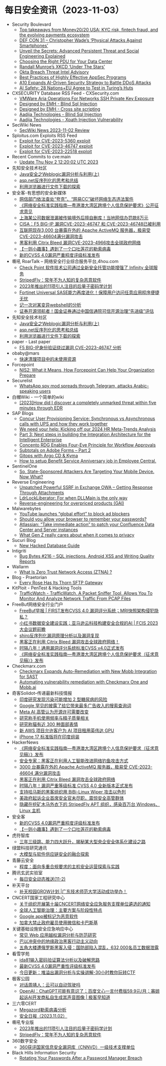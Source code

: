 # 每日安全资讯（2023-11-03）

- Security Boulevard
  - [Top takeaways from Money20/20 USA: KYC risk, fintech fraud, and the evolving payments ecosystem](https://securityboulevard.com/2023/11/top-takeaways-from-money20-20-usa-kyc-risk-fintech-fraud-and-the-evolving-payments-ecosystem/)
  - [DEF CON 31 – Christopher Wade’s ‘Physical Attacks Against Smartphones’](https://securityboulevard.com/2023/11/def-con-31-christopher-wades-physical-attacks-against-smartphones/)
  - [Unveil the Secrets: Advanced Persistent Threat and Social Engineering Explained](https://securityboulevard.com/2023/11/unveil-the-secrets-advanced-persistent-threat-and-social-engineering-explained/)
  - [Choosing the Right PDU for Your Data Center](https://securityboulevard.com/2023/11/choosing-the-right-pdu-for-your-data-center/)
  - [Randall Munroe’s XKCD ‘Under The Stars’](https://securityboulevard.com/2023/11/randall-munroes-xkcd-under-the-stars/)
  - [Okta Breach Threat Intel Advisory](https://securityboulevard.com/2023/11/okta-breach-threat-intel-advisory/)
  - [Best Practices of Highly Effective AppSec Programs](https://securityboulevard.com/2023/11/best-practices-of-highly-effective-appsec-programs/)
  - [A10 Expands AI-Driven Security Strategy to Battle DDoS Attacks](https://securityboulevard.com/2023/11/a10-expands-ai-driven-security-strategy-to-battle-ddos-attacks/)
  - [AI Safety: 28 Nations+EU Agree to Test in Turing’s Huts](https://securityboulevard.com/2023/11/bletchley-declaration-ai-safety-richixbw/)
- CXSECURITY Database RSS Feed - CXSecurity.com
  - [VMWare Aria Operations For Networks SSH Private Key Exposure](https://cxsecurity.com/issue/WLB-2023110005)
  - [Designed by EMH  - Blind Sql Injection](https://cxsecurity.com/issue/WLB-2023110004)
  - [Designed by EMH  - Cross site scripting](https://cxsecurity.com/issue/WLB-2023110003)
  - [Aadija Technologies - Blind Sql Injection](https://cxsecurity.com/issue/WLB-2023110002)
  - [Aadija Technologies - Xpath Injection Vulnerability](https://cxsecurity.com/issue/WLB-2023110001)
- SecWiki News
  - [SecWiki News 2023-11-02 Review](http://www.sec-wiki.com/?2023-11-02)
- Sploitus.com Exploits RSS Feed
  - [Exploit for CVE-2023-5360 exploit](https://sploitus.com/exploit?id=19FE4870-7A86-5AF7-9F42-1FAF5B57164F&utm_source=rss&utm_medium=rss)
  - [Exploit for CVE-2023-46747 exploit](https://sploitus.com/exploit?id=0FDF9EF0-F0D2-546F-ABF5-981EB17423D2&utm_source=rss&utm_medium=rss)
  - [Exploit for CVE-2023-22518 exploit](https://sploitus.com/exploit?id=A2578557-0664-501F-9147-E6C33286A9ED&utm_source=rss&utm_medium=rss)
- Recent Commits to cve:main
  - [Update Thu Nov  2 12:20:02 UTC 2023](https://github.com/trickest/cve/commit/9d7e8b1ce3bfd3cea5ccba60681bfdc682afd0c1)
- 先知安全技术社区
  - [Java安全之Weblogic漏洞分析与利用(上)](https://xz.aliyun.com/t/12947)
  - [asp.net反序列化的思考和总结](https://xz.aliyun.com/t/12954)
  - [利用浏览器进行文件下载的探索](https://xz.aliyun.com/t/12953)
- 安全客-有思想的安全新媒体
  - [网信部门依法查处“夸克”、“网易CC”破坏网络生态违法案件](https://www.anquanke.com/post/id/291185)
  - [《网络安全标准实践指南—粤港澳大湾区跨境个人信息保护要求》公开征求意见](https://www.anquanke.com/post/id/291182)
  - [上海某公司数据泄漏被传输境外后擅自删库！当地网信办罚款8万元](https://www.anquanke.com/post/id/291180)
  - [CISA：F5 BIG-IP 漏洞CVE-2023-46747 和 CVE-2023-46748已被利用](https://www.anquanke.com/post/id/291178)
  - [互联网现存3,000 台暴露在外的 Apache ActiveMQ 服务器，极易受  CVE-2023-46604满分漏洞攻击](https://www.anquanke.com/post/id/291176)
  - [黑客利用 Citrix Bleed 漏洞CVE-2023-4966攻击全球政府网络](https://www.anquanke.com/post/id/291174)
  - [【一则小趣事】遇到了一个口吐莲花的勒索病毒](https://www.anquanke.com/post/id/291172)
  - [新的CVSS 4.0漏洞严重程度评级标准发布](https://www.anquanke.com/post/id/291170)
- 嘶吼 RoarTalk – 网络安全行业综合服务平台,4hou.com
  - [Check Point 软件技术公司通过全新安全托管功能增强了 Infinity 全球服务](https://www.4hou.com/posts/XXGk)
  - [StripedFly：常年不为人知的复杂恶意软件](https://www.4hou.com/posts/L1pg)
  - [2023年推出的11项引人注目的后量子密码学计划](https://www.4hou.com/posts/JKxo)
  - [Fortinet Universal SASE能力再度进化！保障用户访问任意应用程序便捷无忧](https://www.4hou.com/posts/V2D5)
  - [记一次对某变异webshell的分析](https://www.4hou.com/posts/QKx7)
  - [证券开源领航者！国金证券通过中国信通院可信开源治理“先进级”评估](https://www.4hou.com/posts/MKqQ)
- 先知安全技术社区
  - [Java安全之Weblogic漏洞分析与利用(上)](https://xz.aliyun.com/t/12947)
  - [asp.net反序列化的思考和总结](https://xz.aliyun.com/t/12954)
  - [利用浏览器进行文件下载的探索](https://xz.aliyun.com/t/12953)
- paper - Last paper
  - [F5 BIG-IP身份验证绕过漏洞 CVE-2023-46747 分析](https://paper.seebug.org/3066/)
- obaby@mars
  - [快速清理项目中的未使用资源](https://h4ck.org.cn/2023/11/%e5%bf%ab%e9%80%9f%e6%b8%85%e7%90%86%e9%a1%b9%e7%9b%ae%e4%b8%ad%e7%9a%84%e6%9c%aa%e4%bd%bf%e7%94%a8%e8%b5%84%e6%ba%90/)
- Forcepoint
  - [NIS2: What it Means, How Forcepoint Can Help Your Organization Prepare](https://www.forcepoint.com/blog/insights/what-nis2-directive-means)
- Securelist
  - [WhatsApp spy mod spreads through Telegram, attacks Arabic-speaking users](https://securelist.com/spyware-whatsapp-mod/110984/)
- 白帽Wiki - 一个简单的wiki
  - [[2023]How did I discover a completely unmarked threat within five minutes through EDR](https://key08.com/index.php/2023/11/02/1810.html)
- SAP Blogs
  - [Concur User Provisioning Service:   Synchronous vs Asynchronous calls with UPS and how they work together](https://blogs.sap.com/2023/11/02/concur-user-provisioning-service-synchronous-vs-asynchronous-calls-with-ups-and-how-they-work-together/)
  - [We need your help: Kicking off our 2024 HR Meta-Trends Analysis](https://blogs.sap.com/2023/11/02/we-need-your-help-kicking-off-our-2024-hr-meta-trends-analysis/)
  - [Part 3: Next steps in building the Integration Architecture for the Intelligent Enterprise](https://blogs.sap.com/2023/11/02/part-3-next-steps-in-building-the-integration-architecture-for-the-intelligent-enterprise/)
  - [Concento RDG Enables Four-Eye Principle for Workflow Approvals](https://blogs.sap.com/2023/11/02/concento-rdg-enables-four-eye-principle-for-workflow-approvals/)
  - [Subtotals on Adobe Forms – Part 2](https://blogs.sap.com/2023/11/02/subtotals-on-adobe-forms-part-2/)
  - [Gitops with Argo CD & Kyma](https://blogs.sap.com/2023/11/02/gitops-with-argo-cd-kyma/)
  - [How to setup Benefit Service Anniversary job in Employee Central.](https://blogs.sap.com/2023/11/02/how-to-setup-benefit-service-anniversary-job-in-employee-central./)
- SentinelOne
  - [So, State-Sponsored Attackers Are Targeting Your Mobile Device. Now What?](https://www.sentinelone.com/blog/so-state-sponsored-attackers-are-targeting-your-mobile-device-now-what/)
- Reverse Engineering
  - [Unpatched Powerful SSRF in Exchange OWA – Getting Response Through Attachments](https://www.reddit.com/r/ReverseEngineering/comments/17m7hig/unpatched_powerful_ssrf_in_exchange_owa_getting/)
  - [LdrLockLiberator: For when DLLMain is the only way](https://www.reddit.com/r/ReverseEngineering/comments/17lzcm9/ldrlockliberator_for_when_dllmain_is_the_only_way/)
  - [Reverse-engineering for overpriced products (GAI)](https://www.reddit.com/r/ReverseEngineering/comments/17lrd92/reverseengineering_for_overpriced_products_gai/)
- Malwarebytes
  - [YouTube launches &#8220;global effort&#8221; to block ad blockers](https://www.malwarebytes.com/blog/news/2023/11/youtube-launches-global-effort-to-block-ad-blockers)
  - [Should you allow your browser to remember your passwords?](https://www.malwarebytes.com/blog/news/2023/11/should-you-allow-your-browser-to-remember-your-passwords)
  - [Atlassian: &#8220;Take immediate action&#8221; to patch your Confluence Data Center and Server instances](https://www.malwarebytes.com/blog/news/2023/11/atlassian-take-immediate-action-to-patch-your-confluence-data-center-and-server-instances)
  - [What Gen Z really cares about when it comes to privacy](https://www.malwarebytes.com/blog/personal/2023/11/what-gen-z-really-cares-about-when-it-comes-to-privacy)
- Sucuri Blog
  - [New Hacked Database Guide](https://blog.sucuri.net/2023/11/new-hacked-database-guide.html)
- Intigriti
  - [Bug Bytes #216 – SQL injections, Android XSS and Writing Quality Reports](https://blog.intigriti.com/2023/11/02/bug-bytes-216-sql-injections-android-xss-and-writing-quality-reports/)
- Wallarm
  - [What Is Zero Trust Network Access (ZTNA) ?](https://lab.wallarm.com/what/zero-trust-network-access-ztna-redefining-network-security-for-the-modern-digital-landscape/)
- Blog - Praetorian
  - [Every Rose Has Its Thorn SFTP Gateway](https://www.praetorian.com/blog/every-rose-has-its-thorn-sftp-gateway/)
- KitPloit - PenTest & Hacking Tools
  - [TrafficWatch - TrafficWatch, A Packet Sniffer Tool, Allows You To Monitor And Analyze Network Traffic From PCAP Files](http://www.kitploit.com/2023/11/trafficwatch-trafficwatch-packet.html)
- FreeBuf网络安全行业门户
  - [FreeBuf早报 | FIRST发布CVSS 4.0 漏洞评分系统；MRI快照架构侵犯隐私？](https://www.freebuf.com/news/382664.html)
  - [小红书数据安全建设实践；亚马逊云科技构建安全合规的AI | FCIS 2023 大会议题前瞻](https://www.freebuf.com/articles/382635.html)
  - [shiro反序列化漏洞原理分析以及漏洞复现](https://www.freebuf.com/articles/web/380382.html)
  - [黑客正在利用 Citrix Bleed 漏洞攻击全球政府网络！](https://www.freebuf.com/news/382563.html)
  - [时隔八年！通用漏洞评分系统标准CVSS v4.0正式发布](https://www.freebuf.com/news/382555.html)
  - [《网络安全标准实践指南—粤港澳大湾区跨境个人信息保护要求（征求意见稿）》发布](https://www.freebuf.com/news/382537.html)
- Checkmarx.com
  - [Checkmarx Expands Auto-Remediation with New Mobb Integration for SAST](https://checkmarx.com/press-releases/checkmarx-expands-auto-remediation-with-new-mobb-integration-for-sast/)
  - [Automating vulnerability remediation with Checkmarx One and Mobb.ai](https://checkmarx.com/blog/automating-vulnerability-remediation-with-checkmarx-one-and-mobb-ai/)
- 奇客Solidot–传递最新科技情报
  - [印度研究发现污染可能增加 2 型糖尿病的风险](https://www.solidot.org/story?sid=76515)
  - [Google 罕见的披露了给它带来最多广告收入的搜索查询词](https://www.solidot.org/story?sid=76514)
  - [Meta AI 高管认为开源许可需要改变](https://www.solidot.org/story?sid=76513)
  - [研究称手机使用频率与精子质量相关](https://www.solidot.org/story?sid=76512)
  - [研究称猫有近 300 种面部表情](https://www.solidot.org/story?sid=76511)
  - [新 AWS 项目允许客户为 AI 项目租用英伟达 GPU](https://www.solidot.org/story?sid=76510)
  - [iPhone 17 标准版将在印度组装](https://www.solidot.org/story?sid=76509)
- HackerNews
  - [《网络安全标准实践指南—粤港澳大湾区跨境个人信息保护要求（征求意见稿）》发布](https://hackernews.cc/archives/46663)
  - [安全专家：黑客正在利用人工智能改进网络钓鱼攻击方式](https://hackernews.cc/archives/46659)
  - [3000 台暴露在外的 Apache ActiveMQ 服务器，极易受 CVE-2023-46604 满分漏洞攻击](https://hackernews.cc/archives/46655)
  - [黑客正在利用 Citrix Bleed 漏洞攻击全球政府网络](https://hackernews.cc/archives/46651)
  - [时隔八年！漏洞严重等级标准 CVSS 4.0 全新版本正式发布](https://hackernews.cc/archives/46646)
  - [支持哈马斯的黑客组织用 BiBi-Linux Wiper 攻击以色列](https://hackernews.cc/archives/46643)
  - [美政府起诉企业首席安全官未尽职，震惊安全高管群体](https://hackernews.cc/archives/46637)
  - [隐藏在挖矿木马外衣下的 StripedFly APT 组织，感染百万台 Windows、Linux 主机](https://hackernews.cc/archives/46626)
- 安全客
  - [新的CVSS 4.0漏洞严重程度评级标准发布](https://mp.weixin.qq.com/s?__biz=MzA5ODA0NDE2MA==&mid=2649785763&idx=1&sn=acbf76a31544df9c95e9a4a636e381b0&chksm=8893b5ccbfe43cda9b4f3eff8cc4ea4fd7794905e5cc3403364e0856d8089b3341a77c637755&scene=58&subscene=0#rd)
  - [【一则小趣事】遇到了一个口吐莲花的勒索病毒](https://mp.weixin.qq.com/s?__biz=MzA5ODA0NDE2MA==&mid=2649785763&idx=2&sn=36005afd2eab9a09167076bf9485153f&chksm=8893b5ccbfe43cda56bba1504b6377beff2459c887686298e24259ee56c4beefe6714365b79a&scene=58&subscene=0#rd)
- 虎符智库
  - [三年三级跳、能力四大跃升，揭秘某大型央企安全体系化建设之路](https://mp.weixin.qq.com/s?__biz=MzIwNjYwMTMyNQ==&mid=2247489678&idx=1&sn=ead57118a00044c9eb23c6232148c1fd&chksm=971e758ca069fc9a10c43ee64c7d92175c23ae4951cd7c65fb09ceecb311d73aa0dc940ab9b1&scene=58&subscene=0#rd)
- 绿盟科技研究通讯
  - [大模型与软件供应链安全的融合探索](https://mp.weixin.qq.com/s?__biz=MzIyODYzNTU2OA==&mid=2247496101&idx=1&sn=2a5e3550c68c674d14421d1b119b75cc&chksm=e84c577adf3bde6cbcc6a850b966940d67a27e54ec6c062f917ec1193ebb9d4a89e3edccda62&scene=58&subscene=0#rd)
- 青藤云安全
  - [程度：面向多重合规要求的主机安全运营探索与实践](https://mp.weixin.qq.com/s?__biz=MzAwNDE4Mzc1NA==&mid=2650847904&idx=1&sn=6532fe1df9f477c96d5f03dc3ca0f743&chksm=80dbd905b7ac5013f1378786ffc6ca41829480ce34e22026d216914fb0e334f7ed861e5f5a0e&scene=58&subscene=0#rd)
- 腾讯玄武实验室
  - [每日安全动态推送(11-2)](https://mp.weixin.qq.com/s?__biz=MzA5NDYyNDI0MA==&mid=2651959408&idx=1&sn=1d219611f9b0f354653986671e804388&chksm=8baed0efbcd959f9faa9b200bab76667a61163e3ad7de0b526a0ab54382c80ad1e49f408d175&scene=58&subscene=0#rd)
- 补天平台
  - [补天校园GROW计划 |广东技术师范大学活动成功举办！](https://mp.weixin.qq.com/s?__biz=MzI2NzY5MDI3NQ==&mid=2247500014&idx=1&sn=659ecd23d706fe9e4dd648e3a5a0eb2d&chksm=eaf988a2dd8e01b495dfab1fc59ca8d0f1f9b798ecbafe6e4ad348ef5dca3aed15b9c6a6e1bd&scene=58&subscene=0#rd)
- CNCERT国家工程研究中心
  - [关于组织开展第十届CNCERT网络安全应急服务支撑单位遴选的通知](https://mp.weixin.qq.com/s?__biz=MzUzNDYxOTA1NA==&mid=2247540802&idx=1&sn=3c6797e7d73fc5c6c5aeec613db272cd&chksm=fa939683cde41f9546214e26f8b91f4108ff153f569e519cb8e60038f80ebed6eb140e648e09&scene=58&subscene=0#rd)
  - [全球人工智能治理：主要方案与阶段性特点](https://mp.weixin.qq.com/s?__biz=MzUzNDYxOTA1NA==&mid=2247540802&idx=2&sn=68807ad1a20a1471d5ae4eda3ab75912&chksm=fa939683cde41f953bffeaa44567cb71cd5c6e3f87bf7915b2a602bcbb5e1e4ceda296b89c92&scene=58&subscene=0#rd)
  - [Google app被标记为恶意软件](https://mp.weixin.qq.com/s?__biz=MzUzNDYxOTA1NA==&mid=2247540802&idx=3&sn=5d066e4f1864095402ed946a5e4e131e&chksm=fa939683cde41f9556727d65fbd5c58d6a47f2681ed979bdd853f2efe44e0be27baa8af0c9f2&scene=58&subscene=0#rd)
  - [加拿大禁止政府雇员使用微信和卡巴斯基](https://mp.weixin.qq.com/s?__biz=MzUzNDYxOTA1NA==&mid=2247540802&idx=4&sn=c4e9ee438d43a6837922282b27cfb0d7&chksm=fa939683cde41f950b07a9194ac20fd6bcbe8995014fa7c066fe42e4a24ef943ba392d4c0633&scene=58&subscene=0#rd)
- 关键基础设施安全应急响应中心
  - [常见 Web 应用越权漏洞分析与防范研究](https://mp.weixin.qq.com/s?__biz=MzkyMzAwMDEyNg==&mid=2247540469&idx=1&sn=7c63f9dd7f0b202576e68c7a470dc815&chksm=c1e9d2a4f69e5bb2948374cff78ea6ae99699cce812838b9b52748ac639115fb60a08042772c&scene=58&subscene=0#rd)
  - [巴以冲突中的地缘政治黑客行动主义动向](https://mp.weixin.qq.com/s?__biz=MzkyMzAwMDEyNg==&mid=2247540469&idx=2&sn=b5d1beab048badd4f5bf75e8abfaeab9&chksm=c1e9d2a4f69e5bb2bb2d4b989b5c7a820e97a0d0b8ea03b5dfa90b9234607ccf25b555865cb6&scene=58&subscene=0#rd)
  - [五角大楼遭俄罗斯黑客入侵：国防部陷入混乱，632,000名员工数据泄露](https://mp.weixin.qq.com/s?__biz=MzkyMzAwMDEyNg==&mid=2247540469&idx=3&sn=4885ac6dfdbb98de17371152d17189ee&chksm=c1e9d2a4f69e5bb22dbf93565709abd3e1caa3f5f8d8c02c1edc706e0d0038d7d388513ef9d8&scene=58&subscene=0#rd)
- 看雪学苑
  - [ida81输入密码验证算法分析以及破解思路](https://mp.weixin.qq.com/s?__biz=MjM5NTc2MDYxMw==&mid=2458527408&idx=1&sn=391e9ed7e169d8898f637bf4e1f6ba95&chksm=b18d163a86fa9f2c5e6bcdf4c8ab1b85995c63739edebe94d6b2b62d7e08ff0b3af3a811148c&scene=58&subscene=0#rd)
  - [最新CVSS 4.0漏洞严重性评级标准发布](https://mp.weixin.qq.com/s?__biz=MjM5NTc2MDYxMw==&mid=2458527408&idx=2&sn=a49502e7f63089e80e5c1a83930ede77&chksm=b18d163a86fa9f2cbcdeb327ac7b7ac51aa8da17241c0f5d5d5c4addb11b2c842add526f848c&scene=58&subscene=0#rd)
  - [今日更新：堆溢出漏洞分析与实操讲解-30小时教你玩转CTF](https://mp.weixin.qq.com/s?__biz=MjM5NTc2MDYxMw==&mid=2458527408&idx=3&sn=c7ba23eff3777f0ed9fa2d97a3d9b77e&chksm=b18d163a86fa9f2c7141c65263fc9b7e44759ad440020c2b5ee7d0d21b9a79415e2332e07c9e&scene=58&subscene=0#rd)
- 极客公园
  - [对话周靖人：云可以自动驾驶吗](https://mp.weixin.qq.com/s?__biz=MTMwNDMwODQ0MQ==&mid=2653018579&idx=1&sn=3cc3a17c1fdbd773d5cb95c2d4dd63c4&chksm=7e54a46549232d73435a7aaf20888ded8ea2f5594159806c5c7a9ce0ac0f9c40dc5afedf8ddf&scene=58&subscene=0#rd)
  - [OpenAI：ChatGPT可能有意识了；百度文心一言付费版59.9元/月；寡姐起诉AI开发商私自生成其声音图像 | 极客早知道](https://mp.weixin.qq.com/s?__biz=MTMwNDMwODQ0MQ==&mid=2653018485&idx=1&sn=ebcab084bea518e4e6587b3df32ba9e9&chksm=7e54a4c349232dd52409abf636ed3cbd4f64764abfc0e96205cf6c6d8bf6c95d5d734217195b&scene=58&subscene=0#rd)
- 三六零CERT
  - [Megazord勒索病毒分析](https://mp.weixin.qq.com/s?__biz=MzU5MjEzOTM3NA==&mid=2247498072&idx=1&sn=29845f4039b411cb607a9035ae909d41&chksm=fe26fc59c951754f8bf1c41dfcc7e9ce1f9b49a75d97a03f9257f9d03fb452b95f9e67b8ce4c&scene=58&subscene=0#rd)
  - [安全日报（2023.11.02）](https://mp.weixin.qq.com/s?__biz=MzU5MjEzOTM3NA==&mid=2247498072&idx=2&sn=3e20b2d08bba3638286636a9bcd8c0bb&chksm=fe26fc59c951754f51ffd1e50d7793931264c4e872b98b3a22c236c0bac6e121de8ff4fac6fc&scene=58&subscene=0#rd)
- 嘶吼专业版
  - [2023年推出的11项引人注目的后量子密码学计划](https://mp.weixin.qq.com/s?__biz=MzI0MDY1MDU4MQ==&mid=2247570549&idx=1&sn=1efe042f470bc7f5394e19a20313accf&chksm=e914044fde638d5940c877ffe927a9dac065e780c1c51ab7a8a1ed81f3c6902c7d993932df01&scene=58&subscene=0#rd)
  - [StripedFly：常年不为人知的复杂恶意软件](https://mp.weixin.qq.com/s?__biz=MzI0MDY1MDU4MQ==&mid=2247570549&idx=2&sn=e901e72d5493b2e59fd34212f6d4fd36&chksm=e914044fde638d59752a164b95dcf334494627b15a62a24c76c428ad6600e17eaa8fcb2ed90a&scene=58&subscene=0#rd)
- 360数字安全
  - [360获评国家信息安全漏洞库（CNNVD）一级技术支撑单位](https://mp.weixin.qq.com/s?__biz=MzA4MTg0MDQ4Nw==&mid=2247567321&idx=1&sn=88cea8dbf4ed3aad0d8c20d2bfd01f13&chksm=9f8d57d1a8fadec762a1a2555d1717ec7aa13ecae65d3f6388bd54174d5f42189d1afa83edf8&scene=58&subscene=0#rd)
- Black Hills Information Security
  - [Rotating Your Passwords After a Password Manager Breach](https://www.blackhillsinfosec.com/rotating-your-passwords-after-a-password-manager-breach/)
